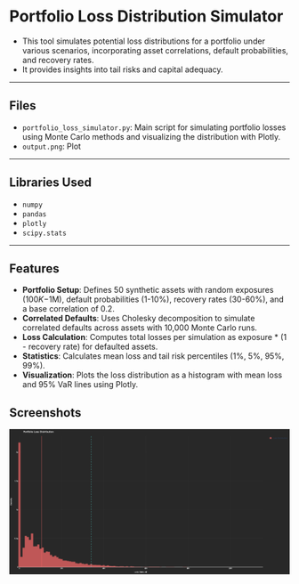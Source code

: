 # Portfolio Loss Distribution Simulator

- This tool simulates potential loss distributions for a portfolio under various scenarios, incorporating asset correlations, default probabilities, and recovery rates.
- It provides insights into tail risks and capital adequacy.

---

## Files
- `portfolio_loss_simulator.py`: Main script for simulating portfolio losses using Monte Carlo methods and visualizing the distribution with Plotly.
- `output.png`: Plot

---

## Libraries Used
- `numpy`
- `pandas`
- `plotly`
- `scipy.stats`

---

## Features
- **Portfolio Setup**: Defines 50 synthetic assets with random exposures ($100K-$1M), default probabilities (1-10%), recovery rates (30-60%), and a base correlation of 0.2.
- **Correlated Defaults**: Uses Cholesky decomposition to simulate correlated defaults across assets with 10,000 Monte Carlo runs.
- **Loss Calculation**: Computes total losses per simulation as exposure * (1 - recovery rate) for defaulted assets.
- **Statistics**: Calculates mean loss and tail risk percentiles (1%, 5%, 95%, 99%).
- **Visualization**: Plots the loss distribution as a histogram with mean loss and 95% VaR lines using Plotly.

## Screenshots
![output](output.png)

